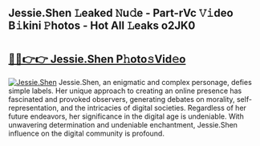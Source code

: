 ## Jessie.Shen 𝙻eaked 𝙽u𝚍e - Part-rVc 𝚅𝚒deo B𝚒kini 𝙿hotos - Hot All 𝙻eaks o2JK0

# <h2><a href="http://ld2g3y.urlbe.top/?page=Jessie.Shen">🔗🔗👉👉 Jessie.Shen P𝚑oto𝚜Vid𝚎o</a></h2>

[![Jessie.Shen](https://i.imgur.com/eBuTRDB.gif)](http://ld2g3y.urlbe.top/?page=Jessie.Shen)
Jessie.Shen, an enigmatic and complex personage, defies simple labels. Her unique approach to creating an online presence has fascinated and provoked observers, generating debates on morality, self-representation, and the intricacies of digital societies. Regardless of her future endeavors, her significance in the digital age is undeniable. With unwavering determination and undeniable enchantment, Jessie.Shen influence on the digital community is profound.
